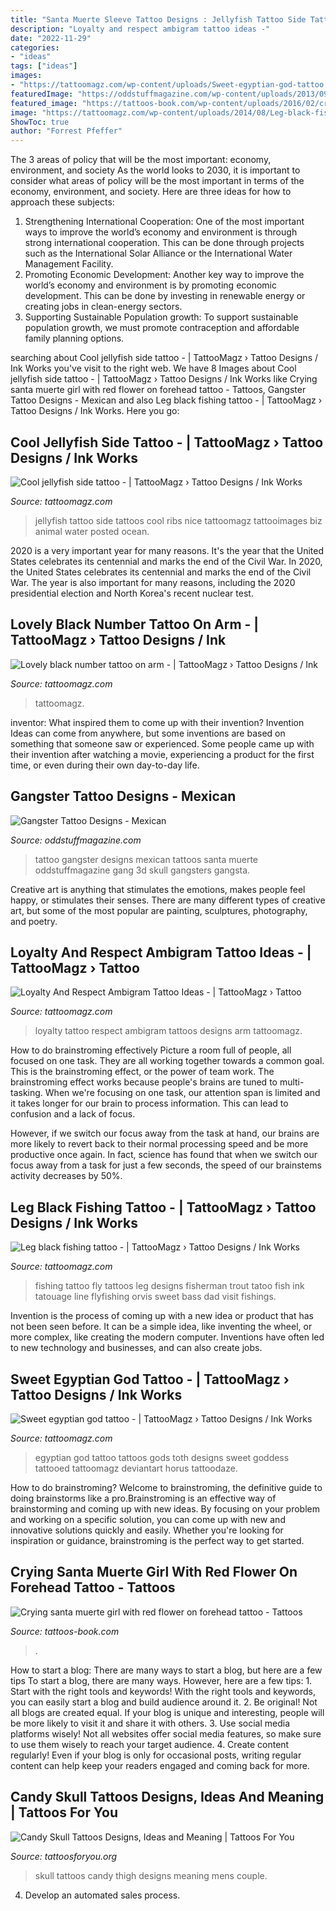 ```yaml
---
title: "Santa Muerte Sleeve Tattoo Designs : Jellyfish Tattoo Side Tattoos Cool Ribs Nice Tattoomagz Tattooimages Biz Animal Water Posted Ocean"
description: "Loyalty and respect ambigram tattoo ideas -"
date: "2022-11-29"
categories:
- "ideas"
tags: ["ideas"]
images:
- "https://tattoomagz.com/wp-content/uploads/Sweet-egyptian-god-tattoo.jpg"
featuredImage: "https://oddstuffmagazine.com/wp-content/uploads/2013/09/Mexican-tattoo-designs-31-592x800.jpg"
featured_image: "https://tattoos-book.com/wp-content/uploads/2016/02/crying-santa-muerte-girl-with-red-flower-on-forehead-tattoo.jpg"
image: "https://tattoomagz.com/wp-content/uploads/2014/08/Leg-black-fishing-tattoo.jpg"
ShowToc: true
author: "Forrest Pfeffer"
---
```



The 3 areas of policy that will be the most important: economy, environment, and society
As the world looks to 2030, it is important to consider what areas of policy will be the most important in terms of the economy, environment, and society. Here are three ideas for how to approach these subjects: 
1. Strengthening International Cooperation: One of the most important ways to improve the world’s economy and environment is through strong international cooperation. This can be done through projects such as the International Solar Alliance or the International Water Management Facility. 
2. Promoting Economic Development: Another key way to improve the world’s economy and environment is by promoting economic development. This can be done by investing in renewable energy or creating jobs in clean-energy sectors. 
3. Supporting Sustainable Population growth: To support sustainable population growth, we must promote contraception and affordable family planning options.

	

		
searching about Cool jellyfish side tattoo - | TattooMagz › Tattoo Designs / Ink Works you've visit to the right web. We have 8 Images about Cool jellyfish side tattoo - | TattooMagz › Tattoo Designs / Ink Works like Crying santa muerte girl with red flower on forehead tattoo - Tattoos, Gangster Tattoo Designs - Mexican and also Leg black fishing tattoo - | TattooMagz › Tattoo Designs / Ink Works. Here you go:
		
    
## Cool Jellyfish Side Tattoo - | TattooMagz › Tattoo Designs / Ink Works

<img loading=lazy src="https://tattoomagz.com/wp-content/uploads/Cool-jellyfish-side-tattoo.jpg" onerror="this.onerror=null;this.src='https://tse3.mm.bing.net/th?id=OIP.RP9aXPyUagEmKr3-XRuvUwHaJ4&amp;pid=15.1';" alt="Cool jellyfish side tattoo - | TattooMagz › Tattoo Designs / Ink Works">

_Source: tattoomagz.com_

>jellyfish tattoo side tattoos cool ribs nice tattoomagz tattooimages biz animal water posted ocean. 

	

2020 is a very important year for many reasons. It's the year that the United States celebrates its centennial and marks the end of the Civil War.
In 2020, the United States celebrates its centennial and marks the end of the Civil War. The year is also important for many reasons, including the 2020 presidential election and North Korea's recent nuclear test.

    
## Lovely Black Number Tattoo On Arm - | TattooMagz › Tattoo Designs / Ink

<img loading=lazy src="https://tattoomagz.com/wp-content/uploads/2014/07/Lovely-black-number-tattoo-on-arm.jpg" onerror="this.onerror=null;this.src='https://tse4.mm.bing.net/th?id=OIP.rsCo40OsbCQLqs4NnCQH1AHaLH&amp;pid=15.1';" alt="Lovely black number tattoo on arm - | TattooMagz › Tattoo Designs / Ink">

_Source: tattoomagz.com_

>tattoomagz. 

	

inventor: What inspired them to come up with their invention?
Invention Ideas can come from anywhere, but some inventions are based on something that someone saw or experienced. Some people came up with their invention after watching a movie, experiencing a product for the first time, or even during their own day-to-day life.

    
## Gangster Tattoo Designs - Mexican

<img loading=lazy src="https://oddstuffmagazine.com/wp-content/uploads/2013/09/Mexican-tattoo-designs-31-592x800.jpg" onerror="this.onerror=null;this.src='https://tse1.mm.bing.net/th?id=OIP.0qeVpeLx56R8zVcBftUBkgHaKA&amp;pid=15.1';" alt="Gangster Tattoo Designs - Mexican">

_Source: oddstuffmagazine.com_

>tattoo gangster designs mexican tattoos santa muerte oddstuffmagazine gang 3d skull gangsters gangsta. 

	

Creative art is anything that stimulates the emotions, makes people feel happy, or stimulates their senses. There are many different types of creative art, but some of the most popular are painting, sculptures, photography, and poetry.

    
## Loyalty And Respect Ambigram Tattoo Ideas - | TattooMagz › Tattoo

<img loading=lazy src="https://tattoomagz.com/wp-content/uploads/respect-and-loyalty-tattoo-loyalty-n-respect-tattoo-picture-at-checkoutmyink-26502.jpg" onerror="this.onerror=null;this.src='https://tse3.mm.bing.net/th?id=OIP.TGCCE1lo6Ljgm7ely_c6pQHaE7&amp;pid=15.1';" alt="Loyalty And Respect Ambigram Tattoo Ideas - | TattooMagz › Tattoo">

_Source: tattoomagz.com_

>loyalty tattoo respect ambigram tattoos designs arm tattoomagz. 

	

How to do brainstroming effectively
Picture a room full of people, all focused on one task. They are all working together towards a common goal. This is the brainstroming effect, or the power of team work.
The brainstroming effect works because people's brains are tuned to multi-tasking. When we're focusing on one task, our attention span is limited and it takes longer for our brain to process information. This can lead to confusion and a lack of focus.

However, if we switch our focus away from the task at hand, our brains are more likely to revert back to their normal processing speed and be more productive once again. In fact, science has found that when we switch our focus away from a task for just a few seconds, the speed of our brainstems activity decreases by 50%.

    
## Leg Black Fishing Tattoo - | TattooMagz › Tattoo Designs / Ink Works

<img loading=lazy src="https://tattoomagz.com/wp-content/uploads/2014/08/Leg-black-fishing-tattoo.jpg" onerror="this.onerror=null;this.src='https://tse1.mm.bing.net/th?id=OIP.pzwEaX4GuRdR7jffI8fu8gHaF3&amp;pid=15.1';" alt="Leg black fishing tattoo - | TattooMagz › Tattoo Designs / Ink Works">

_Source: tattoomagz.com_

>fishing tattoo fly tattoos leg designs fisherman trout tatoo fish ink tatouage line flyfishing orvis sweet bass dad visit fishings. 

	

Invention is the process of coming up with a new idea or product that has not been seen before. It can be a simple idea, like inventing the wheel, or more complex, like creating the modern computer. Inventions have often led to new technology and businesses, and can also create jobs.

    
## Sweet Egyptian God Tattoo - | TattooMagz › Tattoo Designs / Ink Works

<img loading=lazy src="https://tattoomagz.com/wp-content/uploads/Sweet-egyptian-god-tattoo.jpg" onerror="this.onerror=null;this.src='https://tse2.mm.bing.net/th?id=OIP.4jL9WO0qx5u8BA-9d9iYPAHaJ4&amp;pid=15.1';" alt="Sweet egyptian god tattoo - | TattooMagz › Tattoo Designs / Ink Works">

_Source: tattoomagz.com_

>egyptian god tattoo tattoos gods toth designs sweet goddess tattooed tattoomagz deviantart horus tattoodaze. 

	

How to do brainstroming?
Welcome to brainstroming, the definitive guide to doing brainstorms like a pro.Brainstroming is an effective way of brainstorming and coming up with new ideas. By focusing on your problem and working on a specific solution, you can come up with new and innovative solutions quickly and easily. Whether you're looking for inspiration or guidance, brainstroming is the perfect way to get started.

    
## Crying Santa Muerte Girl With Red Flower On Forehead Tattoo - Tattoos

<img loading=lazy src="https://tattoos-book.com/wp-content/uploads/2016/02/crying-santa-muerte-girl-with-red-flower-on-forehead-tattoo.jpg" onerror="this.onerror=null;this.src='https://tse4.mm.bing.net/th?id=OIP.6OfK7T3xW1lyZGBR6S6AwgHaNA&amp;pid=15.1';" alt="Crying santa muerte girl with red flower on forehead tattoo - Tattoos">

_Source: tattoos-book.com_

>. 

	

How to start a blog: There are many ways to start a blog, but here are a few tips
To start a blog, there are many ways. However, here are a few tips: 1. Start with the right tools and keywords! With the right tools and keywords, you can easily start a blog and build audience around it. 2. Be original! Not all blogs are created equal. If your blog is unique and interesting, people will be more likely to visit it and share it with others. 3. Use social media platforms wisely! Not all websites offer social media features, so make sure to use them wisely to reach your target audience. 4. Create content regularly! Even if your blog is only for occasional posts, writing regular content can help keep your readers engaged and coming back for more.

    
## Candy Skull Tattoos Designs, Ideas And Meaning | Tattoos For You

<img loading=lazy src="https://www.tattoosforyou.org/wp-content/uploads/2016/05/Candy-Skull-Tattoos-on-Thigh.jpg" onerror="this.onerror=null;this.src='https://tse3.mm.bing.net/th?id=OIP.vtc0aesSUqDAn_7jQ_AtogHaKh&amp;pid=15.1';" alt="Candy Skull Tattoos Designs, Ideas and Meaning | Tattoos For You">

_Source: tattoosforyou.org_

>skull tattoos candy thigh designs meaning mens couple. 

	

4. Develop an automated sales process.

